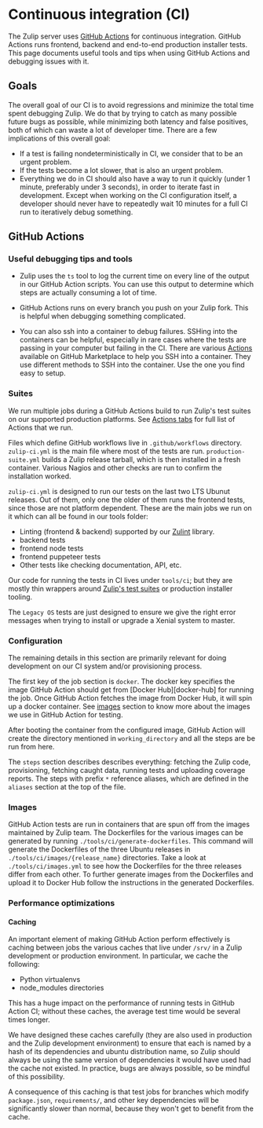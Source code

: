 # Continuous integration (CI)

The Zulip server uses [GitHub Actions](https://docs.github.com/en/actions) for continuous
integration. GitHub Actions runs frontend, backend and end-to-end production
installer tests. This page documents useful tools and tips when using
GitHub Actions and debugging issues with it.

## Goals

The overall goal of our CI is to avoid regressions and minimize the
total time spent debugging Zulip.  We do that by trying to catch as
many possible future bugs as possible, while minimizing both latency
and false positives, both of which can waste a lot of developer time.
There are a few implications of this overall goal:

* If a test is failing nondeterministically in CI, we consider that to
be an urgent problem.
* If the tests become a lot slower, that is also an urgent problem.
* Everything we do in CI should also have a way to run it quickly
(under 1 minute, preferably under 3 seconds), in order to iterate fast
in development. Except when working on the CI configuration itself, a
developer should never have to repeatedly wait 10 minutes for a full CI
run to iteratively debug something.

## GitHub Actions

### Useful debugging tips and tools

* Zulip uses the `ts` tool to log the current time on every line of
the output in our GitHub Action scripts.  You can use this output to
determine which steps are actually consuming a lot of time.

* GitHub Actions runs on every branch you push on your Zulip fork.
This is helpful when debugging something complicated.

* You can also ssh into a container to debug failures.
SSHing into the containers can be helpful, especially in rare
cases where the tests are passing in your computer but failing in the
CI. There are various [Actions](https://github.com/marketplace?type=actions&query=debug+ssh)
available on GitHub Marketplace to help you SSH into a container. They
use different methods to SSH into the container. Use the one you find
easy to setup.

### Suites

We run multiple jobs during a GitHub Actions build to run Zulip's test
suites on our supported production platforms. See [Actions tabs](https://github.com/zulip/zulip/actions)
for full list of Actions that we run.

Files which define GitHub workflows live in `.github/workflows` directory.
`zulip-ci.yml` is the main file where most of the tests are run.
`production-suite.yml` builds a Zulip release tarball, which is
then installed in a fresh container. Various Nagios and other
checks are run to confirm the installation worked.

`zulip-ci.yml` is designed to run our tests on the last two
LTS Ubunut releases. Out of them, only one the older of them
runs the frontend tests, since those are not platform dependent.
These are the main jobs we run on it which can all be found in our
tools folder:

* Linting (frontend & backend) supported by our [Zulint](https://github.com/zulip/zulint)
library.
* backend tests
* frontend node tests
* frontend puppeteer tests
* Other tests like checking documentation, API, etc.

Our code for running the tests in CI lives under `tools/ci`;
but they are mostly thin wrappers around [Zulip's test suites](../testing/testing.md)
or production installer tooling.

The `Legacy OS` tests are just designed to ensure we give the right
error messages when trying to install or upgrade a Xenial system to
master.

### Configuration

The remaining details in this section are primarily relevant for doing
development on our CI system and/or provisioning process.

The first key of the job section is `docker`. The docker key specifies
the image GitHub Action should get from [Docker Hub][docker-hub] for running
the job. Once GitHub Action fetches the image from Docker Hub, it will spin
up a docker container. See [images](#images) section to know more about
the images we use in GitHub Action for testing.

After booting the container from the configured image, GitHub Action will
create the directory mentioned in `working_directory` and all the
steps are be run from here.

The `steps` section describes describes everything: fetching the Zulip
code, provisioning, fetching caught data, running tests and uploading
coverage reports. The steps with prefix `*` reference aliases, which
are defined in the `aliases` section at the top of the file.

### Images

GitHub Action tests are run in containers that are spun off from the images
maintained by Zulip team. The Dockerfiles for the various images can be
generated by running `./tools/ci/generate-dockerfiles`. This command
will generate the Dockerfiles of the three Ubuntu releases in
`./tools/ci/images/{release_name}` directories. Take a look at
`./tools/ci/images.yml` to see how the Dockerfiles for the three
releases differ from each other. To further generate images from the
Dockerfiles and upload it to Docker Hub follow the instructions in the
generated Dockerfiles.

### Performance optimizations

#### Caching

An important element of making GitHub Action perform effectively is caching
between jobs the various caches that live under `/srv/` in a Zulip
development or production environment.  In particular, we cache the
following:

* Python virtualenvs
* node_modules directories

This has a huge impact on the performance of running tests in GitHub Action
CI; without these caches, the average test time would be several times
longer.

We have designed these caches carefully (they are also used in
production and the Zulip development environment) to ensure that each
is named by a hash of its dependencies and ubuntu distribution name,
so Zulip should always be using the same version of dependencies it
would have used had the cache not existed.  In practice, bugs are
always possible, so be mindful of this possibility.

A consequence of this caching is that test jobs for branches which
modify `package.json`, `requirements/`, and other key dependencies
will be significantly slower than normal, because they won't get to
benefit from the cache.
